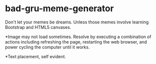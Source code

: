 # bad-gru-meme-generator
Don't let your memes be dreams.  Unless those memes involve learning Bootstrap and HTML5 canvases.

*Image may not load sometimes.  Resolve by executing a combination of actions including refreshing the page, restarting the web browser, and power cycling the computer until it works.

*Text placement, self evident.
